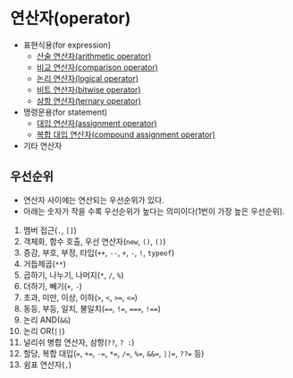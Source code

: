 # 연산자(operator)

- 표현식용(for expression)
  - [산술 연산자(arithmetic operator)](./operator/arithmetic_operator.md)
  - [비교 연산자(comparison operator)](./operator/comparison_operator.md)
  - [논리 연산자(logical operator)](./operator/logical_operators.md)
  - [비트 연산자(bitwise operator)](./operator/bitwise_operator.md)
  - [삼항 연산자(ternary operator)](./operator/ternary_operator.md)
- 명령문용(for statement)
  - [대입 연산자(assignment operator)](./operator/assignment_operator.md)
  - [복합 대입 연산자(compound assignment operator)](./operator/compound_assignment_operator.md)
- 기타 연산자

## 우선순위

- 연산자 사이에는 연산되는 우선순위가 있다.
- 아래는 숫자가 작을 수록 우선순위가 높다는 의미이다(1번이 가장 높은 우선순위).

1. 멤버 접근(`.`, `[]`)
2. 객체화, 함수 호출, 우선 연산자(`new`, `()`, `()`)
3. 증감, 부호, 부정, 타입(`++`, `--`, `+`, `-`, `!`, `typeof`)
4. 거듭제곱(`**`)
5. 곱하기, 나누기, 나머지(`*`, `/`, `%`)
6. 더하기, 빼기(`+`, `-`)
7. 초과, 미만, 이상, 이하(`>`, `<`, `>=`, `<=`)
8. 동등, 부등, 일치, 불일치(`==`, `!=`, `===`, `!==`)
9. 논리 AND(`&&`)
10. 논리 OR(`||`)
11. 널리쉬 병합 연산자, 삼항(`??`, `? :`)
12. 할당, 복합 대입(`=`, `+=`, `-=`, `*=`, `/=`, `%=`, `&&=`, `||=`, `??=` 등)
13. 쉼표 연산자(`,`)

<!-- TODO 정리 필요 -->
